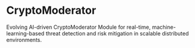 # CryptoModerator
Evolving AI-driven CryptoModerator Module for real-time, machine-learning-based threat detection and risk mitigation in scalable distributed environments.
